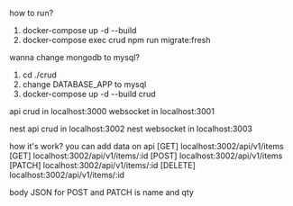 how to run?
1. docker-compose up -d --build
2. docker-compose exec crud npm run migrate:fresh

wanna change mongodb to mysql?
1. cd ./crud
2. change DATABASE_APP to mysql
3. docker-compose up -d --build crud

api crud in localhost:3000
websocket in localhost:3001

nest api crud in localhost:3002
nest websocket in localhost:3003

how it's work?
you can add data on api
[GET] localhost:3002/api/v1/items
[GET] localhost:3002/api/v1/items/:id
[POST] localhost:3002/api/v1/items
[PATCH] localhost:3002/api/v1/items/:id
[DELETE] localhost:3002/api/v1/items/:id

body JSON for POST and PATCH is name and qty